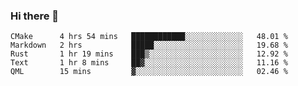 ### Hi there 👋

<!--
**WShiBin/WShiBin** is a ✨ _special_ ✨ repository because its `README.md` (this file) appears on your GitHub profile.

Here are some ideas to get you started:

- 🔭 I’m currently working on ...
- 🌱 I’m currently learning ...
- 👯 I’m looking to collaborate on ...
- 🤔 I’m looking for help with ...
- 💬 Ask me about ...
- 📫 How to reach me: ...
- 😄 Pronouns: ...
- ⚡ Fun fact: ...
-->

<!--START_SECTION:waka-->
```text
CMake      4 hrs 54 mins   ████████████░░░░░░░░░░░░░   48.01 % 
Markdown   2 hrs           █████░░░░░░░░░░░░░░░░░░░░   19.68 % 
Rust       1 hr 19 mins    ███▒░░░░░░░░░░░░░░░░░░░░░   12.92 % 
Text       1 hr 8 mins     ██▓░░░░░░░░░░░░░░░░░░░░░░   11.16 % 
QML        15 mins         ▓░░░░░░░░░░░░░░░░░░░░░░░░   02.46 % 
```
<!--END_SECTION:waka-->
